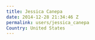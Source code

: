 ```yaml
---
title: Jessica Canepa
date: 2014-12-28 21:34:46 Z
permalink: users/jessica_canepa
Country: United States
---
```


